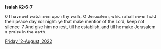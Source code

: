 **Isaiah 62:6-7**

6 I have set watchmen upon thy walls, O Jerusalem, which shall never hold their peace day nor night: ye that make mention of the Lord, keep not silence, 7 And give him no rest, till he establish, and till he make Jerusalem a praise in the earth.

[Friday 12-August, 2022](https://t.me/s/daily_scripture)
